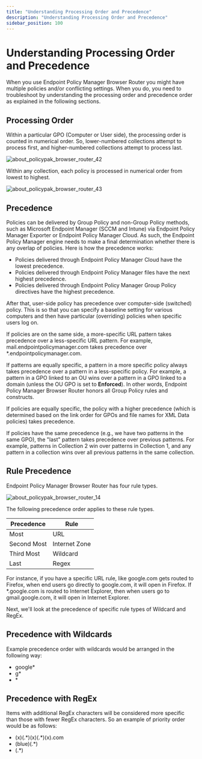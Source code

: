 ```yaml
---
title: "Understanding Processing Order and Precedence"
description: "Understanding Processing Order and Precedence"
sidebar_position: 100
---
```


# Understanding Processing Order and Precedence

When you use Endpoint Policy Manager Browser Router you might have multiple policies and/or
conflicting settings. When you do, you need to troubleshoot by understanding the processing order
and precedence order as explained in the following sections.

## Processing Order

Within a particular GPO (Computer or User side), the processing order is counted in numerical order.
So, lower-numbered collections attempt to process first, and higher-numbered collections attempt to
process last.

![about_policypak_browser_router_42](/images/endpointpolicymanager/browserrouter/about_endpointpolicymanager_browser_router_42.webp)

Within any collection, each policy is processed in numerical order from lowest to highest.

![about_policypak_browser_router_43](/images/endpointpolicymanager/browserrouter/about_endpointpolicymanager_browser_router_43.webp)

## Precedence

Policies can be delivered by Group Policy and non-Group Policy methods, such as Microsoft Endpoint
Manager (SCCM and Intune) via Endpoint Policy Manager Exporter or Endpoint Policy Manager Cloud. As
such, the Endpoint Policy Manager engine needs to make a final determination whether there is any
overlap of policies. Here is how the precedence works:

- Policies delivered through Endpoint Policy Manager Cloud have the lowest precedence.
- Policies delivered through Endpoint Policy Manager files have the next highest precedence.
- Policies delivered through Endpoint Policy Manager Group Policy directives have the highest
  precedence.

After that, user-side policy has precedence over computer-side (switched) policy. This is so that
you can specify a baseline setting for various computers and then have particular (overriding)
policies when specific users log on.

If policies are on the same side, a more-specific URL pattern takes precedence over a less-specific
URL pattern. For example, mail.endpointpolicymanager.com takes precedence over \*.endpointpolicymanager.com.

If patterns are equally specific, a pattern in a more specific policy always takes precedence over a
pattern in a less-specific policy. For example, a pattern in a GPO linked to an OU wins over a
pattern in a GPO linked to a domain (unless the OU GPO is set to **Enforced**). In other words,
Endpoint Policy Manager Browser Router honors all Group Policy rules and constructs.

If policies are equally specific, the policy with a higher precedence (which is determined based on
the link order for GPOs and file names for XML Data policies) takes precedence.

If policies have the same precedence (e.g., we have two patterns in the same GPO), the "last"
pattern takes precedence over previous patterns. For example, patterns in Collection 2 win over
patterns in Collection 1, and any pattern in a collection wins over all previous patterns in the
same collection.

## Rule Precedence

Endpoint Policy Manager Browser Router has four rule types.

![about_policypak_browser_router_14](/images/endpointpolicymanager/browserrouter/about_endpointpolicymanager_browser_router_14.webp)

The following precedence order applies to these rule types.

| Precedence  | Rule          |
| ----------- | ------------- |
| Most        | URL           |
| Second Most | Internet Zone |
| Third Most  | Wildcard      |
| Last        | Regex         |

For instance, if you have a specific URL rule, like google.com gets routed to Firefox, when end
users go directly to google.com, it will open in Firefox. If \*.google.com is routed to Internet
Explorer, then when users go to gmail.google.com, it will open in Internet Explorer.

Next, we'll look at the precedence of specific rule types of Wildcard and RegEx.

## Precedence with Wildcards

Example precedence order with wildcards would be arranged in the following way:

- google\*
- g\*
- \*

## Precedence with RegEx

Items with additional RegEx characters will be considered more specific than those with fewer RegEx
characters. So an example of priority order would be as follows:

- (x)(.\*)(x)(.\*)(x).com
- (blue)(.\*)
- (.\*)
